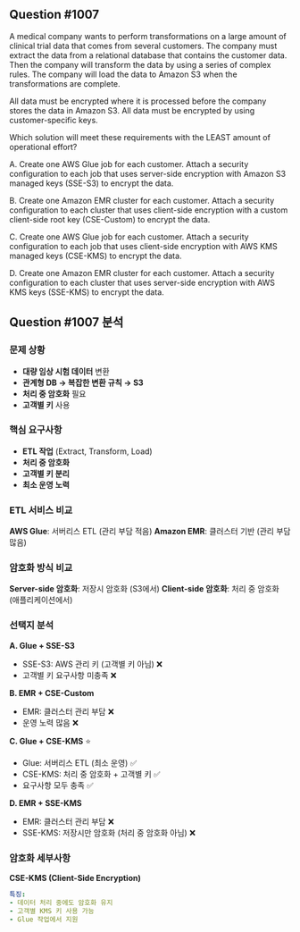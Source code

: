 ## Question #1007
A medical company wants to perform transformations on a large amount of clinical trial data that comes from several customers. The company must extract the data from a relational database that contains the customer data. Then the company will transform the data by using a series of complex rules. The company will load the data to Amazon S3 when the transformations are complete.

All data must be encrypted where it is processed before the company stores the data in Amazon S3. All data must be encrypted by using customer-specific keys.

Which solution will meet these requirements with the LEAST amount of operational effort?

A. Create one AWS Glue job for each customer. Attach a security configuration to each job that uses server-side encryption with Amazon S3 managed keys (SSE-S3) to encrypt the data.

B. Create one Amazon EMR cluster for each customer. Attach a security configuration to each cluster that uses client-side encryption with a custom client-side root key (CSE-Custom) to encrypt the data.

C. Create one AWS Glue job for each customer. Attach a security configuration to each job that uses client-side encryption with AWS KMS managed keys (CSE-KMS) to encrypt the data.

D. Create one Amazon EMR cluster for each customer. Attach a security configuration to each cluster that uses server-side encryption with AWS KMS keys (SSE-KMS) to encrypt the data.

## Question #1007 분석

### 문제 상황
- **대량 임상 시험 데이터** 변환
- **관계형 DB → 복잡한 변환 규칙 → S3**
- **처리 중 암호화** 필요
- **고객별 키** 사용

### 핵심 요구사항
- **ETL 작업** (Extract, Transform, Load)
- **처리 중 암호화**
- **고객별 키 분리**
- **최소 운영 노력**

### ETL 서비스 비교

**AWS Glue**: 서버리스 ETL (관리 부담 적음)
**Amazon EMR**: 클러스터 기반 (관리 부담 많음)

### 암호화 방식 비교

**Server-side 암호화**: 저장시 암호화 (S3에서)
**Client-side 암호화**: 처리 중 암호화 (애플리케이션에서)

### 선택지 분석

**A. Glue + SSE-S3**
- SSE-S3: AWS 관리 키 (고객별 키 아님) ❌
- 고객별 키 요구사항 미충족 ❌

**B. EMR + CSE-Custom**
- EMR: 클러스터 관리 부담 ❌
- 운영 노력 많음 ❌

**C. Glue + CSE-KMS** ⭐
- Glue: 서버리스 ETL (최소 운영) ✅
- CSE-KMS: 처리 중 암호화 + 고객별 키 ✅
- 요구사항 모두 충족 ✅

**D. EMR + SSE-KMS**
- EMR: 클러스터 관리 부담 ❌
- SSE-KMS: 저장시만 암호화 (처리 중 암호화 아님) ❌

### 암호화 세부사항

**CSE-KMS (Client-Side Encryption)**
```yaml
특징:
- 데이터 처리 중에도 암호화 유지
- 고객별 KMS 키 사용 가능
- Glue 작업에서 지원
```

